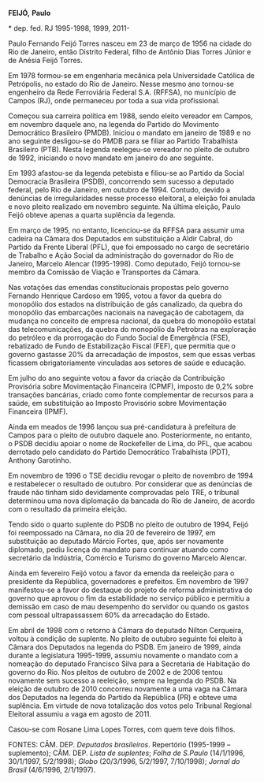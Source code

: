**FEIJÓ,** **Paulo**

\* dep. fed. RJ 1995-1998, 1999, 2011-

Paulo Fernando Feijó Torres nasceu em 23 de março de 1956 na cidade do
Rio de Janeiro, então Distrito Federal, filho de Antônio Dias Torres
Júnior e de Anésia Feijó Torres.

Em 1978 formou-se em engenharia mecânica pela Universidade Católica de
Petrópolis, no estado do Rio de Janeiro. Nesse mesmo ano tornou-se
engenheiro da Rede Ferroviária Federal S.A. (RFFSA), no município de
Campos (RJ), onde permaneceu por toda a sua vida profissional.

Começou sua carreira política em 1988, sendo eleito vereador em Campos,
em novembro daquele ano, na legenda do Partido do Movimento Democrático
Brasileiro (PMDB). Iniciou o mandato em janeiro de 1989 e no ano
seguinte desligou-se do PMDB para se filiar ao Partido Trabalhista
Brasileiro (PTB). Nesta legenda reelegeu-se vereador no pleito de
outubro de 1992, iniciando o novo mandato em janeiro do ano seguinte.

Em 1993 afastou-se da legenda petebista e filiou-se ao Partido da Social
Democracia Brasileira (PSDB), concorrendo sem sucesso a deputado
federal, pelo Rio de Janeiro, em outubro de 1994. Contudo, devido a
denúncias de irregularidades nesse processo eleitoral, a eleição foi
anulada e novo pleito realizado em novembro seguinte. Na última eleição,
Paulo Feijó obteve apenas a quarta suplência da legenda.

Em março de 1995, no entanto, licenciou-se da RFFSA para assumir uma
cadeira na Câmara dos Deputados em substituição a Aldir Cabral, do
Partido da Frente Liberal (PFL), que foi empossado no cargo de
secretário de Trabalho e Ação Social da administração do governador do
Rio de Janeiro, Marcelo Alencar (1995-1998). Como deputado, Feijó
tornou-se membro da Comissão de Viação e Transportes da Câmara.

Nas votações das emendas constitucionais propostas pelo governo Fernando
Henrique Cardoso em 1995, votou a favor da quebra do monopólio dos
estados na distribuição de gás canalizado, da quebra do monopólio das
embarcações nacionais na navegação de cabotagem, da mudança no conceito
de empresa nacional, da quebra do monopólio estatal das
telecomunicações, da quebra do monopólio da Petrobras na exploração do
petróleo e da prorrogação do Fundo Social de Emergência (FSE),
rebatizado de Fundo de Estabilização Fiscal (FEF), que permitia que o
governo gastasse 20% da arrecadação de impostos, sem que essas verbas
ficassem obrigatoriamente vinculadas aos setores de saúde e educação.

Em julho do ano seguinte votou a favor da criação da Contribuição
Provisória sobre Movimentação Financeira (CPMF), imposto de 0,2% sobre
transações bancárias, criado como fonte complementar de recursos para a
saúde, em substituição ao Imposto Provisório sobre Movimentação
Financeira (IPMF).

Ainda em meados de 1996 lançou sua pré-candidatura à prefeitura de
Campos para o pleito de outubro daquele ano. Posteriormente, no entanto,
o PSDB decidiu apoiar o nome de Rockefeller de Lima, do PFL, que acabou
derrotado pelo candidato do Partido Democrático Trabalhista (PDT),
Anthony Garotinho.

Em novembro de 1996 o TSE decidiu revogar o pleito de novembro de 1994 e
restabelecer o resultado de outubro. Por considerar que as denúncias de
fraude não tinham sido devidamente comprovadas pelo TRE, o tribunal
determinou uma nova diplomação da bancada do Rio de Janeiro, de acordo
com o resultado da primeira eleição.

Tendo sido o quarto suplente do PSDB no pleito de outubro de 1994, Feijó
foi reempossado na Câmara, no dia 20 de fevereiro de 1997, em
substituição ao deputado Márcio Fortes, que, após ser novamente
diplomado, pediu licença do mandato para continuar atuando como
secretário da Indústria, Comércio e Turismo do governo Marcelo Alencar.

Ainda em fevereiro Feijó votou a favor da emenda da reeleição para o
presidente da República, governadores e prefeitos. Em novembro de 1997
manifestou-se a favor do destaque do projeto de reforma administrativa
do governo que aprovou o fim da estabilidade no serviço público e
permitiu a demissão em caso de mau desempenho do servidor ou quando os
gastos com pessoal ultrapassassem 60% da arrecadação do Estado.

Em abril de 1998 com o retorno à Câmara do deputado Nílton Cerqueira,
voltou à condição de suplente. No pleito de outubro seguinte foi eleito
à Câmara dos Deputados na legenda do PSDB. Em janeiro de 1999, ainda
durante a legislatura 1995-1999, assumiu novamente o mandato com a
nomeação do deputado Francisco Silva para a Secretaria de Habitação do
governo do Rio. Nos pleitos de outubro de 2002 e de 2006 tentou
novamente sem sucesso a reeleição, sempre na legenda do PSDB. Na eleição
de outubro de 2010 concorreu novamente a uma vaga na Câmara dos
Deputados na legenda do Partido da República (PR) e obteve uma
suplência. Em virtude de nova totalização dos votos pelo Tribunal
Regional Eleitoral assumiu a vaga em agosto de 2011.

Casou-se com Rosane Lima Lopes Torres, com quem teve dois filhos.

FONTES: CÂM. DEP. *Deputados brasileiros*. Repertório (1995-1999 –
suplemento); CÂM. DEP. *Lista de suplentes*; *Folha de S.Paulo*
(14/1/1996, 30/1/1997, 5/2/1998); *Globo* (20/3/1996, 5/2/1997,
7/10/1998); *Jornal do Brasil* (4/6/1996, 2/1/1997).
